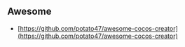 ## Awesome

* [https://github.com/potato47/awesome-cocos-creator](https://github.com/potato47/awesome-cocos-creator)



